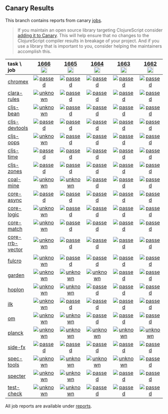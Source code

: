 ## Canary Results

This branch contains reports from canary [jobs](https://github.com/cljs-oss/canary/tree/jobs).

> If you maintain an open source library targeting ClojureScript consider [adding it to Canary](https://github.com/cljs-oss/canary/tree/master#how-to-participate). This will help ensure that no changes to the ClojureScript compiler results in breakage of your project. And if you use a library that is important to you, consider helping the maintainers accomplish this.

[//]: # (begin_overview_table)

| task \ job | <a href="reports/2021/01/21/job-001666-1.10.834-496cbc29" title="job #1666&#xA;&#xA;job&#xA;&#xA;requested by BinaryAge Bot (@babot) on 2021-01-21T11:40:56Z">1666<br/><img width=20 height=20 src="https://avatars.githubusercontent.com/u/1476765?v=4&s=60"></a> | <a href="reports/2021/01/20/job-001665-1.10.834-496cbc29" title="job #1665&#xA;&#xA;job&#xA;&#xA;requested by BinaryAge Bot (@babot) on 2021-01-20T11:41:31Z">1665<br/><img width=20 height=20 src="https://avatars0.githubusercontent.com/u/1476765?v=4&s=60"></a> | <a href="reports/2021/01/19/job-001664-1.10.834-496cbc29" title="job #1664&#xA;&#xA;job&#xA;&#xA;requested by BinaryAge Bot (@babot) on 2021-01-19T11:40:52Z">1664<br/><img width=20 height=20 src="https://avatars0.githubusercontent.com/u/1476765?v=4&s=60"></a> | <a href="reports/2021/01/18/job-001663-1.10.834-496cbc29" title="job #1663&#xA;&#xA;job&#xA;&#xA;requested by BinaryAge Bot (@babot) on 2021-01-18T11:40:46Z">1663<br/><img width=20 height=20 src="https://avatars0.githubusercontent.com/u/1476765?v=4&s=60"></a> | <a href="reports/2021/01/17/job-001662-1.10.834-496cbc29" title="job #1662&#xA;&#xA;job&#xA;&#xA;requested by BinaryAge Bot (@babot) on 2021-01-17T11:34:14Z">1662<br/><img width=20 height=20 src="https://avatars0.githubusercontent.com/u/1476765?v=4&s=60"></a> | <a href="reports/2021/01/16/job-001661-1.10.834-496cbc29" title="job #1661&#xA;&#xA;job&#xA;&#xA;requested by BinaryAge Bot (@babot) on 2021-01-16T11:35:28Z">1661<br/><img width=20 height=20 src="https://avatars0.githubusercontent.com/u/1476765?v=4&s=60"></a> | <a href="reports/2021/01/15/job-001660-1.10.834-496cbc29" title="job #1660&#xA;&#xA;job&#xA;&#xA;requested by BinaryAge Bot (@babot) on 2021-01-15T11:36:29Z">1660<br/><img width=20 height=20 src="https://avatars0.githubusercontent.com/u/1476765?v=4&s=60"></a> | <a href="reports/2021/01/14/job-001659-1.10.834-496cbc29" title="job #1659&#xA;&#xA;job&#xA;&#xA;requested by BinaryAge Bot (@babot) on 2021-01-14T11:38:09Z">1659<br/><img width=20 height=20 src="https://avatars0.githubusercontent.com/u/1476765?v=4&s=60"></a> | <a href="reports/2021/01/13/job-001658-1.10.834-496cbc29" title="job #1658&#xA;&#xA;job&#xA;&#xA;requested by BinaryAge Bot (@babot) on 2021-01-13T11:37:24Z">1658<br/><img width=20 height=20 src="https://avatars0.githubusercontent.com/u/1476765?v=4&s=60"></a> | <a href="reports/2021/01/12/job-001657-1.10.834-496cbc29" title="job #1657&#xA;&#xA;job&#xA;&#xA;requested by BinaryAge Bot (@babot) on 2021-01-12T11:28:42Z">1657<br/><img width=20 height=20 src="https://avatars0.githubusercontent.com/u/1476765?v=4&s=60"></a> |
| :--- | :---: | :---: | :---: | :---: | :---: | :---: | :---: | :---: | :---: | :---: |
| [chromex](https://github.com/binaryage/chromex) | <a href="reports/2021/01/21/job-001666-1.10.834-496cbc29#-chromex"><img title="passed" src="http://box.binaryage.com/s-passed.svg"><a> | <a href="reports/2021/01/20/job-001665-1.10.834-496cbc29#-chromex"><img title="passed" src="http://box.binaryage.com/s-passed.svg"><a> | <a href="reports/2021/01/19/job-001664-1.10.834-496cbc29#-chromex"><img title="passed" src="http://box.binaryage.com/s-passed.svg"><a> | <a href="reports/2021/01/18/job-001663-1.10.834-496cbc29#-chromex"><img title="passed" src="http://box.binaryage.com/s-passed.svg"><a> | <a href="reports/2021/01/17/job-001662-1.10.834-496cbc29#-chromex"><img title="passed" src="http://box.binaryage.com/s-passed.svg"><a> | <a href="reports/2021/01/16/job-001661-1.10.834-496cbc29#-chromex"><img title="passed" src="http://box.binaryage.com/s-passed.svg"><a> | <a href="reports/2021/01/15/job-001660-1.10.834-496cbc29#-chromex"><img title="passed" src="http://box.binaryage.com/s-passed.svg"><a> | <a href="reports/2021/01/14/job-001659-1.10.834-496cbc29#-chromex"><img title="passed" src="http://box.binaryage.com/s-passed.svg"><a> | <a href="reports/2021/01/13/job-001658-1.10.834-496cbc29#-chromex"><img title="passed" src="http://box.binaryage.com/s-passed.svg"><a> | <a href="reports/2021/01/12/job-001657-1.10.834-496cbc29#-chromex"><img title="passed" src="http://box.binaryage.com/s-passed.svg"><a> |
| [clara-rules](https://github.com/cerner/clara-rules) | <a href="reports/2021/01/21/job-001666-1.10.834-496cbc29#-clara-rules"><img title="unknown" src="http://box.binaryage.com/s-unknown.svg"><a> | <a href="reports/2021/01/20/job-001665-1.10.834-496cbc29#-clara-rules"><img title="passed" src="http://box.binaryage.com/s-passed.svg"><a> | <a href="reports/2021/01/19/job-001664-1.10.834-496cbc29#-clara-rules"><img title="passed" src="http://box.binaryage.com/s-passed.svg"><a> | <a href="reports/2021/01/18/job-001663-1.10.834-496cbc29#-clara-rules"><img title="passed" src="http://box.binaryage.com/s-passed.svg"><a> | <a href="reports/2021/01/17/job-001662-1.10.834-496cbc29#-clara-rules"><img title="passed" src="http://box.binaryage.com/s-passed.svg"><a> | <a href="reports/2021/01/16/job-001661-1.10.834-496cbc29#-clara-rules"><img title="passed" src="http://box.binaryage.com/s-passed.svg"><a> | <a href="reports/2021/01/15/job-001660-1.10.834-496cbc29#-clara-rules"><img title="passed" src="http://box.binaryage.com/s-passed.svg"><a> | <a href="reports/2021/01/14/job-001659-1.10.834-496cbc29#-clara-rules"><img title="passed" src="http://box.binaryage.com/s-passed.svg"><a> | <a href="reports/2021/01/13/job-001658-1.10.834-496cbc29#-clara-rules"><img title="passed" src="http://box.binaryage.com/s-passed.svg"><a> | <a href="reports/2021/01/12/job-001657-1.10.834-496cbc29#-clara-rules"><img title="passed" src="http://box.binaryage.com/s-passed.svg"><a> |
| [cljs-bean](https://github.com/mfikes/cljs-bean) | <a href="reports/2021/01/21/job-001666-1.10.834-496cbc29#-cljs-bean"><img title="unknown" src="http://box.binaryage.com/s-unknown.svg"><a> | <a href="reports/2021/01/20/job-001665-1.10.834-496cbc29#-cljs-bean"><img title="passed" src="http://box.binaryage.com/s-passed.svg"><a> | <a href="reports/2021/01/19/job-001664-1.10.834-496cbc29#-cljs-bean"><img title="passed" src="http://box.binaryage.com/s-passed.svg"><a> | <a href="reports/2021/01/18/job-001663-1.10.834-496cbc29#-cljs-bean"><img title="passed" src="http://box.binaryage.com/s-passed.svg"><a> | <a href="reports/2021/01/17/job-001662-1.10.834-496cbc29#-cljs-bean"><img title="passed" src="http://box.binaryage.com/s-passed.svg"><a> | <a href="reports/2021/01/16/job-001661-1.10.834-496cbc29#-cljs-bean"><img title="failed" src="http://box.binaryage.com/s-failed.svg"><a> | <a href="reports/2021/01/15/job-001660-1.10.834-496cbc29#-cljs-bean"><img title="passed" src="http://box.binaryage.com/s-passed.svg"><a> | <a href="reports/2021/01/14/job-001659-1.10.834-496cbc29#-cljs-bean"><img title="passed" src="http://box.binaryage.com/s-passed.svg"><a> | <a href="reports/2021/01/13/job-001658-1.10.834-496cbc29#-cljs-bean"><img title="failed" src="http://box.binaryage.com/s-failed.svg"><a> | <a href="reports/2021/01/12/job-001657-1.10.834-496cbc29#-cljs-bean"><img title="passed" src="http://box.binaryage.com/s-passed.svg"><a> |
| [cljs-devtools](https://github.com/binaryage/cljs-devtools) | <a href="reports/2021/01/21/job-001666-1.10.834-496cbc29#-cljs-devtools"><img title="passed" src="http://box.binaryage.com/s-passed.svg"><a> | <a href="reports/2021/01/20/job-001665-1.10.834-496cbc29#-cljs-devtools"><img title="passed" src="http://box.binaryage.com/s-passed.svg"><a> | <a href="reports/2021/01/19/job-001664-1.10.834-496cbc29#-cljs-devtools"><img title="passed" src="http://box.binaryage.com/s-passed.svg"><a> | <a href="reports/2021/01/18/job-001663-1.10.834-496cbc29#-cljs-devtools"><img title="passed" src="http://box.binaryage.com/s-passed.svg"><a> | <a href="reports/2021/01/17/job-001662-1.10.834-496cbc29#-cljs-devtools"><img title="passed" src="http://box.binaryage.com/s-passed.svg"><a> | <a href="reports/2021/01/16/job-001661-1.10.834-496cbc29#-cljs-devtools"><img title="passed" src="http://box.binaryage.com/s-passed.svg"><a> | <a href="reports/2021/01/15/job-001660-1.10.834-496cbc29#-cljs-devtools"><img title="passed" src="http://box.binaryage.com/s-passed.svg"><a> | <a href="reports/2021/01/14/job-001659-1.10.834-496cbc29#-cljs-devtools"><img title="passed" src="http://box.binaryage.com/s-passed.svg"><a> | <a href="reports/2021/01/13/job-001658-1.10.834-496cbc29#-cljs-devtools"><img title="passed" src="http://box.binaryage.com/s-passed.svg"><a> | <a href="reports/2021/01/12/job-001657-1.10.834-496cbc29#-cljs-devtools"><img title="passed" src="http://box.binaryage.com/s-passed.svg"><a> |
| [cljs-oops](https://github.com/binaryage/cljs-oops) | <a href="reports/2021/01/21/job-001666-1.10.834-496cbc29#-cljs-oops"><img title="unknown" src="http://box.binaryage.com/s-unknown.svg"><a> | <a href="reports/2021/01/20/job-001665-1.10.834-496cbc29#-cljs-oops"><img title="passed" src="http://box.binaryage.com/s-passed.svg"><a> | <a href="reports/2021/01/19/job-001664-1.10.834-496cbc29#-cljs-oops"><img title="passed" src="http://box.binaryage.com/s-passed.svg"><a> | <a href="reports/2021/01/18/job-001663-1.10.834-496cbc29#-cljs-oops"><img title="passed" src="http://box.binaryage.com/s-passed.svg"><a> | <a href="reports/2021/01/17/job-001662-1.10.834-496cbc29#-cljs-oops"><img title="passed" src="http://box.binaryage.com/s-passed.svg"><a> | <a href="reports/2021/01/16/job-001661-1.10.834-496cbc29#-cljs-oops"><img title="passed" src="http://box.binaryage.com/s-passed.svg"><a> | <a href="reports/2021/01/15/job-001660-1.10.834-496cbc29#-cljs-oops"><img title="passed" src="http://box.binaryage.com/s-passed.svg"><a> | <a href="reports/2021/01/14/job-001659-1.10.834-496cbc29#-cljs-oops"><img title="passed" src="http://box.binaryage.com/s-passed.svg"><a> | <a href="reports/2021/01/13/job-001658-1.10.834-496cbc29#-cljs-oops"><img title="passed" src="http://box.binaryage.com/s-passed.svg"><a> | <a href="reports/2021/01/12/job-001657-1.10.834-496cbc29#-cljs-oops"><img title="failed" src="http://box.binaryage.com/s-failed.svg"><a> |
| [cljs-time](https://github.com/andrewmcveigh/cljs-time) | <a href="reports/2021/01/21/job-001666-1.10.834-496cbc29#-cljs-time"><img title="passed" src="http://box.binaryage.com/s-passed.svg"><a> | <a href="reports/2021/01/20/job-001665-1.10.834-496cbc29#-cljs-time"><img title="passed" src="http://box.binaryage.com/s-passed.svg"><a> | <a href="reports/2021/01/19/job-001664-1.10.834-496cbc29#-cljs-time"><img title="passed" src="http://box.binaryage.com/s-passed.svg"><a> | <a href="reports/2021/01/18/job-001663-1.10.834-496cbc29#-cljs-time"><img title="passed" src="http://box.binaryage.com/s-passed.svg"><a> | <a href="reports/2021/01/17/job-001662-1.10.834-496cbc29#-cljs-time"><img title="passed" src="http://box.binaryage.com/s-passed.svg"><a> | <a href="reports/2021/01/16/job-001661-1.10.834-496cbc29#-cljs-time"><img title="passed" src="http://box.binaryage.com/s-passed.svg"><a> | <a href="reports/2021/01/15/job-001660-1.10.834-496cbc29#-cljs-time"><img title="passed" src="http://box.binaryage.com/s-passed.svg"><a> | <a href="reports/2021/01/14/job-001659-1.10.834-496cbc29#-cljs-time"><img title="passed" src="http://box.binaryage.com/s-passed.svg"><a> | <a href="reports/2021/01/13/job-001658-1.10.834-496cbc29#-cljs-time"><img title="passed" src="http://box.binaryage.com/s-passed.svg"><a> | <a href="reports/2021/01/12/job-001657-1.10.834-496cbc29#-cljs-time"><img title="passed" src="http://box.binaryage.com/s-passed.svg"><a> |
| [cljs-zones](https://github.com/binaryage/cljs-zones) | <a href="reports/2021/01/21/job-001666-1.10.834-496cbc29#-cljs-zones"><img title="passed" src="http://box.binaryage.com/s-passed.svg"><a> | <a href="reports/2021/01/20/job-001665-1.10.834-496cbc29#-cljs-zones"><img title="passed" src="http://box.binaryage.com/s-passed.svg"><a> | <a href="reports/2021/01/19/job-001664-1.10.834-496cbc29#-cljs-zones"><img title="passed" src="http://box.binaryage.com/s-passed.svg"><a> | <a href="reports/2021/01/18/job-001663-1.10.834-496cbc29#-cljs-zones"><img title="passed" src="http://box.binaryage.com/s-passed.svg"><a> | <a href="reports/2021/01/17/job-001662-1.10.834-496cbc29#-cljs-zones"><img title="passed" src="http://box.binaryage.com/s-passed.svg"><a> | <a href="reports/2021/01/16/job-001661-1.10.834-496cbc29#-cljs-zones"><img title="passed" src="http://box.binaryage.com/s-passed.svg"><a> | <a href="reports/2021/01/15/job-001660-1.10.834-496cbc29#-cljs-zones"><img title="passed" src="http://box.binaryage.com/s-passed.svg"><a> | <a href="reports/2021/01/14/job-001659-1.10.834-496cbc29#-cljs-zones"><img title="passed" src="http://box.binaryage.com/s-passed.svg"><a> | <a href="reports/2021/01/13/job-001658-1.10.834-496cbc29#-cljs-zones"><img title="passed" src="http://box.binaryage.com/s-passed.svg"><a> | <a href="reports/2021/01/12/job-001657-1.10.834-496cbc29#-cljs-zones"><img title="passed" src="http://box.binaryage.com/s-passed.svg"><a> |
| [coal-mine](https://github.com/mfikes/coal-mine) | <a href="reports/2021/01/21/job-001666-1.10.834-496cbc29#-coal-mine"><img title="unknown" src="http://box.binaryage.com/s-unknown.svg"><a> | <a href="reports/2021/01/20/job-001665-1.10.834-496cbc29#-coal-mine"><img title="unknown" src="http://box.binaryage.com/s-unknown.svg"><a> | <a href="reports/2021/01/19/job-001664-1.10.834-496cbc29#-coal-mine"><img title="passed" src="http://box.binaryage.com/s-passed.svg"><a> | <a href="reports/2021/01/18/job-001663-1.10.834-496cbc29#-coal-mine"><img title="passed" src="http://box.binaryage.com/s-passed.svg"><a> | <a href="reports/2021/01/17/job-001662-1.10.834-496cbc29#-coal-mine"><img title="passed" src="http://box.binaryage.com/s-passed.svg"><a> | <a href="reports/2021/01/16/job-001661-1.10.834-496cbc29#-coal-mine"><img title="passed" src="http://box.binaryage.com/s-passed.svg"><a> | <a href="reports/2021/01/15/job-001660-1.10.834-496cbc29#-coal-mine"><img title="passed" src="http://box.binaryage.com/s-passed.svg"><a> | <a href="reports/2021/01/14/job-001659-1.10.834-496cbc29#-coal-mine"><img title="passed" src="http://box.binaryage.com/s-passed.svg"><a> | <a href="reports/2021/01/13/job-001658-1.10.834-496cbc29#-coal-mine"><img title="passed" src="http://box.binaryage.com/s-passed.svg"><a> | <a href="reports/2021/01/12/job-001657-1.10.834-496cbc29#-coal-mine"><img title="failed" src="http://box.binaryage.com/s-failed.svg"><a> |
| [core-async](https://github.com/clojure/core.async) | <a href="reports/2021/01/21/job-001666-1.10.834-496cbc29#-core-async"><img title="passed" src="http://box.binaryage.com/s-passed.svg"><a> | <a href="reports/2021/01/20/job-001665-1.10.834-496cbc29#-core-async"><img title="passed" src="http://box.binaryage.com/s-passed.svg"><a> | <a href="reports/2021/01/19/job-001664-1.10.834-496cbc29#-core-async"><img title="passed" src="http://box.binaryage.com/s-passed.svg"><a> | <a href="reports/2021/01/18/job-001663-1.10.834-496cbc29#-core-async"><img title="passed" src="http://box.binaryage.com/s-passed.svg"><a> | <a href="reports/2021/01/17/job-001662-1.10.834-496cbc29#-core-async"><img title="passed" src="http://box.binaryage.com/s-passed.svg"><a> | <a href="reports/2021/01/16/job-001661-1.10.834-496cbc29#-core-async"><img title="passed" src="http://box.binaryage.com/s-passed.svg"><a> | <a href="reports/2021/01/15/job-001660-1.10.834-496cbc29#-core-async"><img title="passed" src="http://box.binaryage.com/s-passed.svg"><a> | <a href="reports/2021/01/14/job-001659-1.10.834-496cbc29#-core-async"><img title="passed" src="http://box.binaryage.com/s-passed.svg"><a> | <a href="reports/2021/01/13/job-001658-1.10.834-496cbc29#-core-async"><img title="passed" src="http://box.binaryage.com/s-passed.svg"><a> | <a href="reports/2021/01/12/job-001657-1.10.834-496cbc29#-core-async"><img title="passed" src="http://box.binaryage.com/s-passed.svg"><a> |
| [core-logic](https://github.com/clojure/core.logic) | <a href="reports/2021/01/21/job-001666-1.10.834-496cbc29#-core-logic"><img title="unknown" src="http://box.binaryage.com/s-unknown.svg"><a> | <a href="reports/2021/01/20/job-001665-1.10.834-496cbc29#-core-logic"><img title="passed" src="http://box.binaryage.com/s-passed.svg"><a> | <a href="reports/2021/01/19/job-001664-1.10.834-496cbc29#-core-logic"><img title="passed" src="http://box.binaryage.com/s-passed.svg"><a> | <a href="reports/2021/01/18/job-001663-1.10.834-496cbc29#-core-logic"><img title="passed" src="http://box.binaryage.com/s-passed.svg"><a> | <a href="reports/2021/01/17/job-001662-1.10.834-496cbc29#-core-logic"><img title="passed" src="http://box.binaryage.com/s-passed.svg"><a> | <a href="reports/2021/01/16/job-001661-1.10.834-496cbc29#-core-logic"><img title="passed" src="http://box.binaryage.com/s-passed.svg"><a> | <a href="reports/2021/01/15/job-001660-1.10.834-496cbc29#-core-logic"><img title="passed" src="http://box.binaryage.com/s-passed.svg"><a> | <a href="reports/2021/01/14/job-001659-1.10.834-496cbc29#-core-logic"><img title="passed" src="http://box.binaryage.com/s-passed.svg"><a> | <a href="reports/2021/01/13/job-001658-1.10.834-496cbc29#-core-logic"><img title="passed" src="http://box.binaryage.com/s-passed.svg"><a> | <a href="reports/2021/01/12/job-001657-1.10.834-496cbc29#-core-logic"><img title="passed" src="http://box.binaryage.com/s-passed.svg"><a> |
| [core-match](https://github.com/clojure/core.match) | <a href="reports/2021/01/21/job-001666-1.10.834-496cbc29#-core-match"><img title="unknown" src="http://box.binaryage.com/s-unknown.svg"><a> | <a href="reports/2021/01/20/job-001665-1.10.834-496cbc29#-core-match"><img title="passed" src="http://box.binaryage.com/s-passed.svg"><a> | <a href="reports/2021/01/19/job-001664-1.10.834-496cbc29#-core-match"><img title="passed" src="http://box.binaryage.com/s-passed.svg"><a> | <a href="reports/2021/01/18/job-001663-1.10.834-496cbc29#-core-match"><img title="passed" src="http://box.binaryage.com/s-passed.svg"><a> | <a href="reports/2021/01/17/job-001662-1.10.834-496cbc29#-core-match"><img title="passed" src="http://box.binaryage.com/s-passed.svg"><a> | <a href="reports/2021/01/16/job-001661-1.10.834-496cbc29#-core-match"><img title="passed" src="http://box.binaryage.com/s-passed.svg"><a> | <a href="reports/2021/01/15/job-001660-1.10.834-496cbc29#-core-match"><img title="passed" src="http://box.binaryage.com/s-passed.svg"><a> | <a href="reports/2021/01/14/job-001659-1.10.834-496cbc29#-core-match"><img title="passed" src="http://box.binaryage.com/s-passed.svg"><a> | <a href="reports/2021/01/13/job-001658-1.10.834-496cbc29#-core-match"><img title="passed" src="http://box.binaryage.com/s-passed.svg"><a> | <a href="reports/2021/01/12/job-001657-1.10.834-496cbc29#-core-match"><img title="passed" src="http://box.binaryage.com/s-passed.svg"><a> |
| [core-rrb-vector](https://github.com/clojure/core.rrb-vector) | <a href="reports/2021/01/21/job-001666-1.10.834-496cbc29#-core-rrb-vector"><img title="unknown" src="http://box.binaryage.com/s-unknown.svg"><a> | <a href="reports/2021/01/20/job-001665-1.10.834-496cbc29#-core-rrb-vector"><img title="passed" src="http://box.binaryage.com/s-passed.svg"><a> | <a href="reports/2021/01/19/job-001664-1.10.834-496cbc29#-core-rrb-vector"><img title="passed" src="http://box.binaryage.com/s-passed.svg"><a> | <a href="reports/2021/01/18/job-001663-1.10.834-496cbc29#-core-rrb-vector"><img title="passed" src="http://box.binaryage.com/s-passed.svg"><a> | <a href="reports/2021/01/17/job-001662-1.10.834-496cbc29#-core-rrb-vector"><img title="passed" src="http://box.binaryage.com/s-passed.svg"><a> | <a href="reports/2021/01/16/job-001661-1.10.834-496cbc29#-core-rrb-vector"><img title="passed" src="http://box.binaryage.com/s-passed.svg"><a> | <a href="reports/2021/01/15/job-001660-1.10.834-496cbc29#-core-rrb-vector"><img title="passed" src="http://box.binaryage.com/s-passed.svg"><a> | <a href="reports/2021/01/14/job-001659-1.10.834-496cbc29#-core-rrb-vector"><img title="passed" src="http://box.binaryage.com/s-passed.svg"><a> | <a href="reports/2021/01/13/job-001658-1.10.834-496cbc29#-core-rrb-vector"><img title="passed" src="http://box.binaryage.com/s-passed.svg"><a> | <a href="reports/2021/01/12/job-001657-1.10.834-496cbc29#-core-rrb-vector"><img title="passed" src="http://box.binaryage.com/s-passed.svg"><a> |
| [fulcro](https://github.com/fulcrologic/fulcro) | <a href="reports/2021/01/21/job-001666-1.10.834-496cbc29#-fulcro"><img title="unknown" src="http://box.binaryage.com/s-unknown.svg"><a> | <a href="reports/2021/01/20/job-001665-1.10.834-496cbc29#-fulcro"><img title="passed" src="http://box.binaryage.com/s-passed.svg"><a> | <a href="reports/2021/01/19/job-001664-1.10.834-496cbc29#-fulcro"><img title="passed" src="http://box.binaryage.com/s-passed.svg"><a> | <a href="reports/2021/01/18/job-001663-1.10.834-496cbc29#-fulcro"><img title="passed" src="http://box.binaryage.com/s-passed.svg"><a> | <a href="reports/2021/01/17/job-001662-1.10.834-496cbc29#-fulcro"><img title="passed" src="http://box.binaryage.com/s-passed.svg"><a> | <a href="reports/2021/01/16/job-001661-1.10.834-496cbc29#-fulcro"><img title="passed" src="http://box.binaryage.com/s-passed.svg"><a> | <a href="reports/2021/01/15/job-001660-1.10.834-496cbc29#-fulcro"><img title="passed" src="http://box.binaryage.com/s-passed.svg"><a> | <a href="reports/2021/01/14/job-001659-1.10.834-496cbc29#-fulcro"><img title="passed" src="http://box.binaryage.com/s-passed.svg"><a> | <a href="reports/2021/01/13/job-001658-1.10.834-496cbc29#-fulcro"><img title="passed" src="http://box.binaryage.com/s-passed.svg"><a> | <a href="reports/2021/01/12/job-001657-1.10.834-496cbc29#-fulcro"><img title="passed" src="http://box.binaryage.com/s-passed.svg"><a> |
| [garden](https://github.com/noprompt/garden) | <a href="reports/2021/01/21/job-001666-1.10.834-496cbc29#-garden"><img title="unknown" src="http://box.binaryage.com/s-unknown.svg"><a> | <a href="reports/2021/01/20/job-001665-1.10.834-496cbc29#-garden"><img title="unknown" src="http://box.binaryage.com/s-unknown.svg"><a> | <a href="reports/2021/01/19/job-001664-1.10.834-496cbc29#-garden"><img title="unknown" src="http://box.binaryage.com/s-unknown.svg"><a> | <a href="reports/2021/01/18/job-001663-1.10.834-496cbc29#-garden"><img title="passed" src="http://box.binaryage.com/s-passed.svg"><a> | <a href="reports/2021/01/17/job-001662-1.10.834-496cbc29#-garden"><img title="passed" src="http://box.binaryage.com/s-passed.svg"><a> | <a href="reports/2021/01/16/job-001661-1.10.834-496cbc29#-garden"><img title="passed" src="http://box.binaryage.com/s-passed.svg"><a> | <a href="reports/2021/01/15/job-001660-1.10.834-496cbc29#-garden"><img title="passed" src="http://box.binaryage.com/s-passed.svg"><a> | <a href="reports/2021/01/14/job-001659-1.10.834-496cbc29#-garden"><img title="passed" src="http://box.binaryage.com/s-passed.svg"><a> | <a href="reports/2021/01/13/job-001658-1.10.834-496cbc29#-garden"><img title="passed" src="http://box.binaryage.com/s-passed.svg"><a> | <a href="reports/2021/01/12/job-001657-1.10.834-496cbc29#-garden"><img title="passed" src="http://box.binaryage.com/s-passed.svg"><a> |
| [hoplon](https://github.com/hoplon/hoplon) | <a href="reports/2021/01/21/job-001666-1.10.834-496cbc29#-hoplon"><img title="unknown" src="http://box.binaryage.com/s-unknown.svg"><a> | <a href="reports/2021/01/20/job-001665-1.10.834-496cbc29#-hoplon"><img title="unknown" src="http://box.binaryage.com/s-unknown.svg"><a> | <a href="reports/2021/01/19/job-001664-1.10.834-496cbc29#-hoplon"><img title="passed" src="http://box.binaryage.com/s-passed.svg"><a> | <a href="reports/2021/01/18/job-001663-1.10.834-496cbc29#-hoplon"><img title="passed" src="http://box.binaryage.com/s-passed.svg"><a> | <a href="reports/2021/01/17/job-001662-1.10.834-496cbc29#-hoplon"><img title="passed" src="http://box.binaryage.com/s-passed.svg"><a> | <a href="reports/2021/01/16/job-001661-1.10.834-496cbc29#-hoplon"><img title="passed" src="http://box.binaryage.com/s-passed.svg"><a> | <a href="reports/2021/01/15/job-001660-1.10.834-496cbc29#-hoplon"><img title="passed" src="http://box.binaryage.com/s-passed.svg"><a> | <a href="reports/2021/01/14/job-001659-1.10.834-496cbc29#-hoplon"><img title="passed" src="http://box.binaryage.com/s-passed.svg"><a> | <a href="reports/2021/01/13/job-001658-1.10.834-496cbc29#-hoplon"><img title="passed" src="http://box.binaryage.com/s-passed.svg"><a> | <a href="reports/2021/01/12/job-001657-1.10.834-496cbc29#-hoplon"><img title="passed" src="http://box.binaryage.com/s-passed.svg"><a> |
| [ilk](https://github.com/mfikes/ilk) | <a href="reports/2021/01/21/job-001666-1.10.834-496cbc29#-ilk"><img title="unknown" src="http://box.binaryage.com/s-unknown.svg"><a> | <a href="reports/2021/01/20/job-001665-1.10.834-496cbc29#-ilk"><img title="passed" src="http://box.binaryage.com/s-passed.svg"><a> | <a href="reports/2021/01/19/job-001664-1.10.834-496cbc29#-ilk"><img title="passed" src="http://box.binaryage.com/s-passed.svg"><a> | <a href="reports/2021/01/18/job-001663-1.10.834-496cbc29#-ilk"><img title="passed" src="http://box.binaryage.com/s-passed.svg"><a> | <a href="reports/2021/01/17/job-001662-1.10.834-496cbc29#-ilk"><img title="passed" src="http://box.binaryage.com/s-passed.svg"><a> | <a href="reports/2021/01/16/job-001661-1.10.834-496cbc29#-ilk"><img title="passed" src="http://box.binaryage.com/s-passed.svg"><a> | <a href="reports/2021/01/15/job-001660-1.10.834-496cbc29#-ilk"><img title="passed" src="http://box.binaryage.com/s-passed.svg"><a> | <a href="reports/2021/01/14/job-001659-1.10.834-496cbc29#-ilk"><img title="passed" src="http://box.binaryage.com/s-passed.svg"><a> | <a href="reports/2021/01/13/job-001658-1.10.834-496cbc29#-ilk"><img title="passed" src="http://box.binaryage.com/s-passed.svg"><a> | <a href="reports/2021/01/12/job-001657-1.10.834-496cbc29#-ilk"><img title="passed" src="http://box.binaryage.com/s-passed.svg"><a> |
| [om](https://github.com/omcljs/om) | <a href="reports/2021/01/21/job-001666-1.10.834-496cbc29#-om"><img title="unknown" src="http://box.binaryage.com/s-unknown.svg"><a> | <a href="reports/2021/01/20/job-001665-1.10.834-496cbc29#-om"><img title="unknown" src="http://box.binaryage.com/s-unknown.svg"><a> | <a href="reports/2021/01/19/job-001664-1.10.834-496cbc29#-om"><img title="passed" src="http://box.binaryage.com/s-passed.svg"><a> | <a href="reports/2021/01/18/job-001663-1.10.834-496cbc29#-om"><img title="passed" src="http://box.binaryage.com/s-passed.svg"><a> | <a href="reports/2021/01/17/job-001662-1.10.834-496cbc29#-om"><img title="passed" src="http://box.binaryage.com/s-passed.svg"><a> | <a href="reports/2021/01/16/job-001661-1.10.834-496cbc29#-om"><img title="passed" src="http://box.binaryage.com/s-passed.svg"><a> | <a href="reports/2021/01/15/job-001660-1.10.834-496cbc29#-om"><img title="passed" src="http://box.binaryage.com/s-passed.svg"><a> | <a href="reports/2021/01/14/job-001659-1.10.834-496cbc29#-om"><img title="passed" src="http://box.binaryage.com/s-passed.svg"><a> | <a href="reports/2021/01/13/job-001658-1.10.834-496cbc29#-om"><img title="passed" src="http://box.binaryage.com/s-passed.svg"><a> | <a href="reports/2021/01/12/job-001657-1.10.834-496cbc29#-om"><img title="passed" src="http://box.binaryage.com/s-passed.svg"><a> |
| [planck](https://github.com/planck-repl/planck) | <a href="reports/2021/01/21/job-001666-1.10.834-496cbc29#-planck"><img title="unknown" src="http://box.binaryage.com/s-unknown.svg"><a> | <a href="reports/2021/01/20/job-001665-1.10.834-496cbc29#-planck"><img title="unknown" src="http://box.binaryage.com/s-unknown.svg"><a> | <a href="reports/2021/01/19/job-001664-1.10.834-496cbc29#-planck"><img title="unknown" src="http://box.binaryage.com/s-unknown.svg"><a> | <a href="reports/2021/01/18/job-001663-1.10.834-496cbc29#-planck"><img title="unknown" src="http://box.binaryage.com/s-unknown.svg"><a> | <a href="reports/2021/01/17/job-001662-1.10.834-496cbc29#-planck"><img title="unknown" src="http://box.binaryage.com/s-unknown.svg"><a> | <a href="reports/2021/01/16/job-001661-1.10.834-496cbc29#-planck"><img title="unknown" src="http://box.binaryage.com/s-unknown.svg"><a> | <a href="reports/2021/01/15/job-001660-1.10.834-496cbc29#-planck"><img title="unknown" src="http://box.binaryage.com/s-unknown.svg"><a> | <a href="reports/2021/01/14/job-001659-1.10.834-496cbc29#-planck"><img title="unknown" src="http://box.binaryage.com/s-unknown.svg"><a> | <a href="reports/2021/01/13/job-001658-1.10.834-496cbc29#-planck"><img title="unknown" src="http://box.binaryage.com/s-unknown.svg"><a> | <a href="reports/2021/01/12/job-001657-1.10.834-496cbc29#-planck"><img title="unknown" src="http://box.binaryage.com/s-unknown.svg"><a> |
| [side-fx](https://github.com/cljsrn/side-fx) | <a href="reports/2021/01/21/job-001666-1.10.834-496cbc29#-side-fx"><img title="passed" src="http://box.binaryage.com/s-passed.svg"><a> | <a href="reports/2021/01/20/job-001665-1.10.834-496cbc29#-side-fx"><img title="passed" src="http://box.binaryage.com/s-passed.svg"><a> | <a href="reports/2021/01/19/job-001664-1.10.834-496cbc29#-side-fx"><img title="passed" src="http://box.binaryage.com/s-passed.svg"><a> | <a href="reports/2021/01/18/job-001663-1.10.834-496cbc29#-side-fx"><img title="passed" src="http://box.binaryage.com/s-passed.svg"><a> | <a href="reports/2021/01/17/job-001662-1.10.834-496cbc29#-side-fx"><img title="passed" src="http://box.binaryage.com/s-passed.svg"><a> | <a href="reports/2021/01/16/job-001661-1.10.834-496cbc29#-side-fx"><img title="passed" src="http://box.binaryage.com/s-passed.svg"><a> | <a href="reports/2021/01/15/job-001660-1.10.834-496cbc29#-side-fx"><img title="passed" src="http://box.binaryage.com/s-passed.svg"><a> | <a href="reports/2021/01/14/job-001659-1.10.834-496cbc29#-side-fx"><img title="passed" src="http://box.binaryage.com/s-passed.svg"><a> | <a href="reports/2021/01/13/job-001658-1.10.834-496cbc29#-side-fx"><img title="passed" src="http://box.binaryage.com/s-passed.svg"><a> | <a href="reports/2021/01/12/job-001657-1.10.834-496cbc29#-side-fx"><img title="passed" src="http://box.binaryage.com/s-passed.svg"><a> |
| [spec-tools](https://github.com/metosin/spec-tools) | <a href="reports/2021/01/21/job-001666-1.10.834-496cbc29#-spec-tools"><img title="unknown" src="http://box.binaryage.com/s-unknown.svg"><a> | <a href="reports/2021/01/20/job-001665-1.10.834-496cbc29#-spec-tools"><img title="unknown" src="http://box.binaryage.com/s-unknown.svg"><a> | <a href="reports/2021/01/19/job-001664-1.10.834-496cbc29#-spec-tools"><img title="unknown" src="http://box.binaryage.com/s-unknown.svg"><a> | <a href="reports/2021/01/18/job-001663-1.10.834-496cbc29#-spec-tools"><img title="unknown" src="http://box.binaryage.com/s-unknown.svg"><a> | <a href="reports/2021/01/17/job-001662-1.10.834-496cbc29#-spec-tools"><img title="passed" src="http://box.binaryage.com/s-passed.svg"><a> | <a href="reports/2021/01/16/job-001661-1.10.834-496cbc29#-spec-tools"><img title="passed" src="http://box.binaryage.com/s-passed.svg"><a> | <a href="reports/2021/01/15/job-001660-1.10.834-496cbc29#-spec-tools"><img title="passed" src="http://box.binaryage.com/s-passed.svg"><a> | <a href="reports/2021/01/14/job-001659-1.10.834-496cbc29#-spec-tools"><img title="passed" src="http://box.binaryage.com/s-passed.svg"><a> | <a href="reports/2021/01/13/job-001658-1.10.834-496cbc29#-spec-tools"><img title="passed" src="http://box.binaryage.com/s-passed.svg"><a> | <a href="reports/2021/01/12/job-001657-1.10.834-496cbc29#-spec-tools"><img title="passed" src="http://box.binaryage.com/s-passed.svg"><a> |
| [specter](https://github.com/nathanmarz/specter) | <a href="reports/2021/01/21/job-001666-1.10.834-496cbc29#-specter"><img title="unknown" src="http://box.binaryage.com/s-unknown.svg"><a> | <a href="reports/2021/01/20/job-001665-1.10.834-496cbc29#-specter"><img title="unknown" src="http://box.binaryage.com/s-unknown.svg"><a> | <a href="reports/2021/01/19/job-001664-1.10.834-496cbc29#-specter"><img title="passed" src="http://box.binaryage.com/s-passed.svg"><a> | <a href="reports/2021/01/18/job-001663-1.10.834-496cbc29#-specter"><img title="passed" src="http://box.binaryage.com/s-passed.svg"><a> | <a href="reports/2021/01/17/job-001662-1.10.834-496cbc29#-specter"><img title="passed" src="http://box.binaryage.com/s-passed.svg"><a> | <a href="reports/2021/01/16/job-001661-1.10.834-496cbc29#-specter"><img title="passed" src="http://box.binaryage.com/s-passed.svg"><a> | <a href="reports/2021/01/15/job-001660-1.10.834-496cbc29#-specter"><img title="passed" src="http://box.binaryage.com/s-passed.svg"><a> | <a href="reports/2021/01/14/job-001659-1.10.834-496cbc29#-specter"><img title="passed" src="http://box.binaryage.com/s-passed.svg"><a> | <a href="reports/2021/01/13/job-001658-1.10.834-496cbc29#-specter"><img title="passed" src="http://box.binaryage.com/s-passed.svg"><a> | <a href="reports/2021/01/12/job-001657-1.10.834-496cbc29#-specter"><img title="passed" src="http://box.binaryage.com/s-passed.svg"><a> |
| [test-check](https://github.com/clojure/test.check) | <a href="reports/2021/01/21/job-001666-1.10.834-496cbc29#-test-check"><img title="unknown" src="http://box.binaryage.com/s-unknown.svg"><a> | <a href="reports/2021/01/20/job-001665-1.10.834-496cbc29#-test-check"><img title="unknown" src="http://box.binaryage.com/s-unknown.svg"><a> | <a href="reports/2021/01/19/job-001664-1.10.834-496cbc29#-test-check"><img title="passed" src="http://box.binaryage.com/s-passed.svg"><a> | <a href="reports/2021/01/18/job-001663-1.10.834-496cbc29#-test-check"><img title="passed" src="http://box.binaryage.com/s-passed.svg"><a> | <a href="reports/2021/01/17/job-001662-1.10.834-496cbc29#-test-check"><img title="passed" src="http://box.binaryage.com/s-passed.svg"><a> | <a href="reports/2021/01/16/job-001661-1.10.834-496cbc29#-test-check"><img title="passed" src="http://box.binaryage.com/s-passed.svg"><a> | <a href="reports/2021/01/15/job-001660-1.10.834-496cbc29#-test-check"><img title="passed" src="http://box.binaryage.com/s-passed.svg"><a> | <a href="reports/2021/01/14/job-001659-1.10.834-496cbc29#-test-check"><img title="passed" src="http://box.binaryage.com/s-passed.svg"><a> | <a href="reports/2021/01/13/job-001658-1.10.834-496cbc29#-test-check"><img title="unknown" src="http://box.binaryage.com/s-unknown.svg"><a> | <a href="reports/2021/01/12/job-001657-1.10.834-496cbc29#-test-check"><img title="passed" src="http://box.binaryage.com/s-passed.svg"><a> |

[//]: # (end_overview_table)

All job reports are available under [reports](reports).
